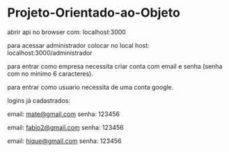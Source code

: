 # Projeto-Orientado-ao-Objeto

abrir api no browser com:
localhost:3000

para acessar administrador colocar no local host:
localhost:3000/administrador

para entrar como empresa necessita criar conta com email e senha (senha com no minimo 6 caracteres).

para entrar como usuario necessita de uma conta google.

logins já cadastrados:

email: mate@gmail.com
senha: 123456

email: fabio2@gmail.com
senha: 123456

email: hique@gmail.com
senha: 123456





